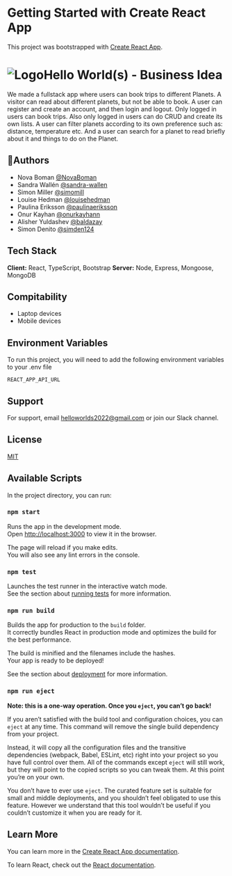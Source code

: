 # Getting Started with Create React App

This project was bootstrapped with [Create React App](https://github.com/facebook/create-react-app).

# ![Logo](logo001.png)Hello World(s) - Business Idea

We made a fullstack app where users can book trips to different Planets. A visitor can read about different planets, but not be able to book. A user can register and create an account, and then login and logout. Only logged in users can book trips. Also only logged in users can do CRUD and create its own lists. A user can filter planets according to its own preference such as: distance, temperature etc. And a user can search for a planet to read briefly about it and things to do on the Planet. 
## 🚀Authors

- Nova Boman [@NovaBoman](https://www.github.com/NovaBoman)
- Sandra Wallén [@sandra-wallen](https://www.github.com/sandra-wallen)
- Simon Miller [@simomill](https://www.github.com/simomill)
- Louise Hedman [@louisehedman](https://www.github.com/louisehedman)
- Paulina Eriksson [@paulinaeriksson](https://www.github.com/paulinaeriksson)
- Onur Kayhan [@onurkayhann](https://www.github.com/onurkayhann)
- Alisher Yuldashev [@baldazay](https://www.github.com/baldazay)
- Simon Denito [@simden124](https://www.github.com/simden124)

## Tech Stack
**Client:** React, TypeScript, Bootstrap
**Server:** Node, Express, Mongoose, MongoDB


## Compitability
- Laptop devices
- Mobile devices

## Environment Variables 

To run this project, you will need to add the following environment variables to your .env file

`REACT_APP_API_URL`

## Support

For support, email helloworlds2022@gmail.com or join our Slack channel.

## License

[MIT](https://choosealicense.com/licenses/mit/)

## Available Scripts

In the project directory, you can run:

### `npm start`

Runs the app in the development mode.\
Open [http://localhost:3000](http://localhost:3000) to view it in the browser.

The page will reload if you make edits.\
You will also see any lint errors in the console.


### `npm test`

Launches the test runner in the interactive watch mode.\
See the section about [running tests](https://facebook.github.io/create-react-app/docs/running-tests) for more information.

### `npm run build`

Builds the app for production to the `build` folder.\
It correctly bundles React in production mode and optimizes the build for the best performance.

The build is minified and the filenames include the hashes.\
Your app is ready to be deployed!

See the section about [deployment](https://facebook.github.io/create-react-app/docs/deployment) for more information.

### `npm run eject`

**Note: this is a one-way operation. Once you `eject`, you can’t go back!**

If you aren’t satisfied with the build tool and configuration choices, you can `eject` at any time. This command will remove the single build dependency from your project.

Instead, it will copy all the configuration files and the transitive dependencies (webpack, Babel, ESLint, etc) right into your project so you have full control over them. All of the commands except `eject` will still work, but they will point to the copied scripts so you can tweak them. At this point you’re on your own.

You don’t have to ever use `eject`. The curated feature set is suitable for small and middle deployments, and you shouldn’t feel obligated to use this feature. However we understand that this tool wouldn’t be useful if you couldn’t customize it when you are ready for it.

## Learn More

You can learn more in the [Create React App documentation](https://facebook.github.io/create-react-app/docs/getting-started).

To learn React, check out the [React documentation](https://reactjs.org/).
